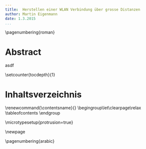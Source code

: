 ```yaml
---
title:  Herstellen einer WLAN Verbindung über grosse Distanzen 
author: Martin Eigenmann
date: 1.3.2015
...
```


<!-- Todo:
- Bilder
- Abstract
-->

<!-- Build: cat capters/* | pandoc -f markdown+yaml_metadata_block+hard_line_breaks+footnotes --filter pandoc-fignos -S -o out.pdf --chapters --bibliography=Citer.bib --latex-engine=pdflatex-->



\pagenumbering{roman}


# Abstract

asdf



\setcounter{tocdepth}{1}

# Inhaltsverzeichnis 
\renewcommand{\contentsname}{} \begingroup\let\clearpage\relax
\tableofcontents
\endgroup

\microtypesetup{protrusion=true}

\newpage

\pagenumbering{arabic}
